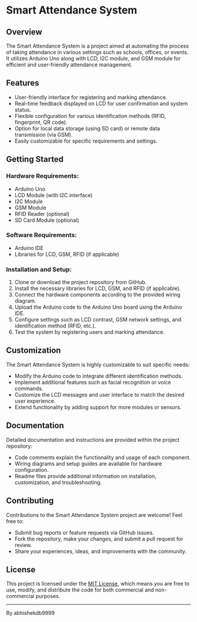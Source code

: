 # Smart Attendance System



## Overview

The Smart Attendance System is a project aimed at automating the process of taking attendance in various settings such as schools, offices, or events. It utilizes Arduino Uno along with LCD, I2C module, and GSM module for efficient and user-friendly attendance management.

## Features

- User-friendly interface for registering and marking attendance.
- Real-time feedback displayed on LCD for user confirmation and system status.
- Flexible configuration for various identification methods (RFID, fingerprint, QR code).
- Option for local data storage (using SD card) or remote data transmission (via GSM).
- Easily customizable for specific requirements and settings.

## Getting Started

### Hardware Requirements:

- Arduino Uno
- LCD Module (with I2C interface)
- I2C Module
- GSM Module
- RFID Reader (optional)
- SD Card Module (optional)

### Software Requirements:

- Arduino IDE
- Libraries for LCD, GSM, RFID (if applicable)

### Installation and Setup:

1. Clone or download the project repository from GitHub.
2. Install the necessary libraries for LCD, GSM, and RFID (if applicable).
3. Connect the hardware components according to the provided wiring diagram.
4. Upload the Arduino code to the Arduino Uno board using the Arduino IDE.
5. Configure settings such as LCD contrast, GSM network settings, and identification method (RFID, etc.).
6. Test the system by registering users and marking attendance.

## Customization

The Smart Attendance System is highly customizable to suit specific needs:

- Modify the Arduino code to integrate different identification methods.
- Implement additional features such as facial recognition or voice commands.
- Customize the LCD messages and user interface to match the desired user experience.
- Extend functionality by adding support for more modules or sensors.

## Documentation

Detailed documentation and instructions are provided within the project repository:

- Code comments explain the functionality and usage of each component.
- Wiring diagrams and setup guides are available for hardware configuration.
- Readme files provide additional information on installation, customization, and troubleshooting.

## Contributing

Contributions to the Smart Attendance System project are welcome! Feel free to:

- Submit bug reports or feature requests via GitHub issues.
- Fork the repository, make your changes, and submit a pull request for review.
- Share your experiences, ideas, and improvements with the community.

## License

This project is licensed under the [MIT License](LICENSE), which means you are free to use, modify, and distribute the code for both commercial and non-commercial purposes.

---

By abhishekdb9999

